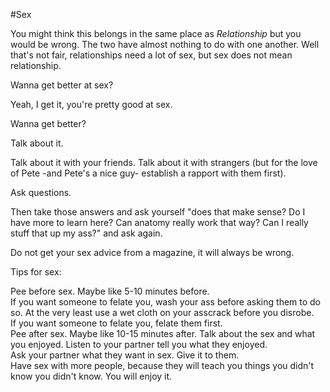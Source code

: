 #Sex

You might think this belongs in the same place as *Relationship* but you would be wrong. The two have almost nothing to do with one another. Well that's not fair, relationships need a lot of sex, but sex does not mean relationship. 

Wanna get better at sex?

Yeah, I get it, you're pretty good at sex.

Wanna get better?

Talk about it.

Talk about it with your friends. Talk about it with strangers (but for the love of Pete -and Pete's a nice guy- establish a rapport with them first).

Ask questions.

Then take those answers and ask yourself "does that make sense? Do I have more to learn here? Can anatomy really work that way? Can I really stuff that up my ass?" and ask again.

Do not get your sex advice from a magazine, it will always be wrong.

Tips for sex:

Pee before sex. Maybe like 5-10 minutes before.  
If you want someone to felate you, wash your ass before asking them to do so. At the very least use a wet cloth on your asscrack before you disrobe.  
If you want someone to felate you, felate them first.  
Pee after sex. Maybe like 10-15 minutes after.
Talk about the sex and what you enjoyed. Listen to your partner tell you what they enjoyed.  
Ask your partner what they want in sex.  Give it to them.  
Have sex with more people, because they will teach you things you didn't know you didn't know. You will enjoy it.  
